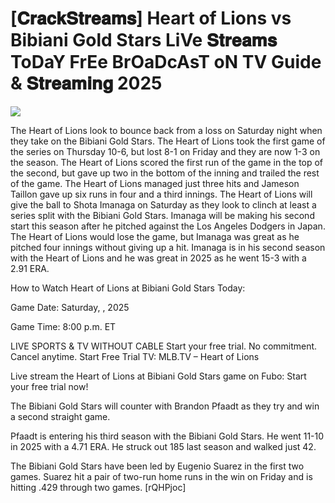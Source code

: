 #  [𝐂𝐫𝐚𝐜𝐤𝐒𝐭𝐫𝐞𝐚𝐦𝐬] Heart of Lions vs Bibiani Gold Stars LiVe 𝐒𝐭𝐫𝐞𝐚𝐦𝐬 ToDaY FrEe BrOaDcAsT oN TV Guide & 𝐒𝐭𝐫𝐞𝐚𝐦𝐢𝐧𝐠  2025  
  
  
[![](https://i.imgur.com/qSNzIqt.png)](https://movie.rssnews.media/oTSqefrVd.php)  
  
The Heart of Lions look to bounce back from a loss on Saturday night when they take on the Bibiani Gold Stars. The Heart of Lions took the first game of the series on Thursday 10-6, but lost 8-1 on Friday and they are now 1-3 on the season. The Heart of Lions scored the first run of the game in the top of the second, but gave up two in the bottom of the inning and trailed the rest of the game. The Heart of Lions managed just three hits and Jameson Taillon gave up six runs in four and a third innings. The Heart of Lions will give the ball to Shota Imanaga on Saturday as they look to clinch at least a series split with the Bibiani Gold Stars. Imanaga will be making his second start this season after he pitched against the Los Angeles Dodgers in Japan. The Heart of Lions would lose the game, but Imanaga was great as he pitched four innings without giving up a hit. Imanaga is in his second season with the Heart of Lions and he was great in 2025 as he went 15-3 with a 2.91 ERA.

How to Watch Heart of Lions at Bibiani Gold Stars Today:

Game Date: Saturday, , 2025

Game Time: 8:00 p.m. ET

LIVE SPORTS & TV WITHOUT CABLE
Start your free trial. No commitment. Cancel anytime.
Start Free Trial
TV: MLB.TV – Heart of Lions

Live stream the Heart of Lions at Bibiani Gold Stars game on Fubo: Start your free trial now!

The Bibiani Gold Stars will counter with Brandon Pfaadt as they try and win a second straight game.

Pfaadt is entering his third season with the Bibiani Gold Stars. He went 11-10 in 2025 with a 4.71 ERA. He struck out 185 last season and walked just 42.

The Bibiani Gold Stars have been led by Eugenio Suarez in the first two games. Suarez hit a pair of two-run home runs in the win on Friday and is hitting .429 through two games. [rQHPjoc]